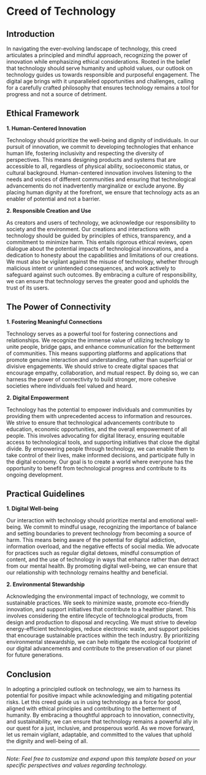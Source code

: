 # Creed of Technology

## Introduction

In navigating the ever-evolving landscape of technology, this creed articulates a principled and mindful approach, recognizing the power of innovation while emphasizing ethical considerations. Rooted in the belief that technology should serve humanity and uphold values, our outlook on technology guides us towards responsible and purposeful engagement. The digital age brings with it unparalleled opportunities and challenges, calling for a carefully crafted philosophy that ensures technology remains a tool for progress and not a source of detriment.

## Ethical Framework

**1. Human-Centered Innovation**

Technology should prioritize the well-being and dignity of individuals. In our pursuit of innovation, we commit to developing technologies that enhance human life, fostering inclusivity and respecting the diversity of perspectives. This means designing products and systems that are accessible to all, regardless of physical ability, socioeconomic status, or cultural background. Human-centered innovation involves listening to the needs and voices of different communities and ensuring that technological advancements do not inadvertently marginalize or exclude anyone. By placing human dignity at the forefront, we ensure that technology acts as an enabler of potential and not a barrier.

**2. Responsible Creation and Use**

As creators and users of technology, we acknowledge our responsibility to society and the environment. Our creations and interactions with technology should be guided by principles of ethics, transparency, and a commitment to minimize harm. This entails rigorous ethical reviews, open dialogue about the potential impacts of technological innovations, and a dedication to honesty about the capabilities and limitations of our creations. We must also be vigilant against the misuse of technology, whether through malicious intent or unintended consequences, and work actively to safeguard against such outcomes. By embracing a culture of responsibility, we can ensure that technology serves the greater good and upholds the trust of its users.

## The Power of Connectivity

**1. Fostering Meaningful Connections**

Technology serves as a powerful tool for fostering connections and relationships. We recognize the immense value of utilizing technology to unite people, bridge gaps, and enhance communication for the betterment of communities. This means supporting platforms and applications that promote genuine interaction and understanding, rather than superficial or divisive engagements. We should strive to create digital spaces that encourage empathy, collaboration, and mutual respect. By doing so, we can harness the power of connectivity to build stronger, more cohesive societies where individuals feel valued and heard.

**2. Digital Empowerment**

Technology has the potential to empower individuals and communities by providing them with unprecedented access to information and resources. We strive to ensure that technological advancements contribute to education, economic opportunities, and the overall empowerment of all people. This involves advocating for digital literacy, ensuring equitable access to technological tools, and supporting initiatives that close the digital divide. By empowering people through technology, we can enable them to take control of their lives, make informed decisions, and participate fully in the digital economy. Our goal is to create a world where everyone has the opportunity to benefit from technological progress and contribute to its ongoing development.

## Practical Guidelines

**1. Digital Well-being**

Our interaction with technology should prioritize mental and emotional well-being. We commit to mindful usage, recognizing the importance of balance and setting boundaries to prevent technology from becoming a source of harm. This means being aware of the potential for digital addiction, information overload, and the negative effects of social media. We advocate for practices such as regular digital detoxes, mindful consumption of content, and the use of technology in ways that enhance rather than detract from our mental health. By promoting digital well-being, we can ensure that our relationship with technology remains healthy and beneficial.

**2. Environmental Stewardship**

Acknowledging the environmental impact of technology, we commit to sustainable practices. We seek to minimize waste, promote eco-friendly innovation, and support initiatives that contribute to a healthier planet. This involves considering the entire lifecycle of technological products, from design and production to disposal and recycling. We must strive to develop energy-efficient technologies, reduce electronic waste, and support policies that encourage sustainable practices within the tech industry. By prioritizing environmental stewardship, we can help mitigate the ecological footprint of our digital advancements and contribute to the preservation of our planet for future generations.

## Conclusion

In adopting a principled outlook on technology, we aim to harness its potential for positive impact while acknowledging and mitigating potential risks. Let this creed guide us in using technology as a force for good, aligned with ethical principles and contributing to the betterment of humanity. By embracing a thoughtful approach to innovation, connectivity, and sustainability, we can ensure that technology remains a powerful ally in our quest for a just, inclusive, and prosperous world. As we move forward, let us remain vigilant, adaptable, and committed to the values that uphold the dignity and well-being of all. 

---
*Note: Feel free to customize and expand upon this template based on your specific perspectives and values regarding technology.*